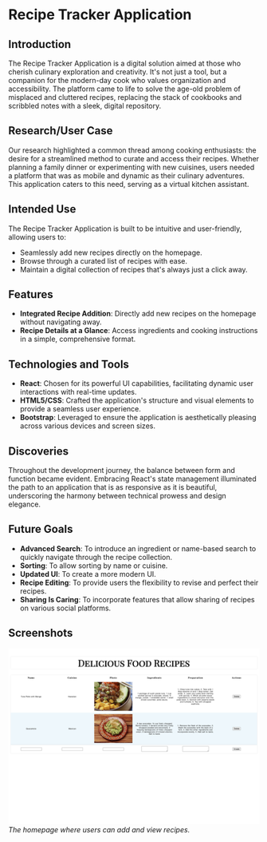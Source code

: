 # Recipe Tracker Application

## Introduction

The Recipe Tracker Application is a digital solution aimed at those who cherish culinary exploration and creativity. It's not just a tool, but a companion for the modern-day cook who values organization and accessibility. The platform came to life to solve the age-old problem of misplaced and cluttered recipes, replacing the stack of cookbooks and scribbled notes with a sleek, digital repository.

## Research/User Case

Our research highlighted a common thread among cooking enthusiasts: the desire for a streamlined method to curate and access their recipes. Whether planning a family dinner or experimenting with new cuisines, users needed a platform that was as mobile and dynamic as their culinary adventures. This application caters to this need, serving as a virtual kitchen assistant.

## Intended Use

The Recipe Tracker Application is built to be intuitive and user-friendly, allowing users to:

- Seamlessly add new recipes directly on the homepage.
- Browse through a curated list of recipes with ease.
- Maintain a digital collection of recipes that's always just a click away.

## Features

- **Integrated Recipe Addition**: Directly add new recipes on the homepage without navigating away.
- **Recipe Details at a Glance**: Access ingredients and cooking instructions in a simple, comprehensive format.

## Technologies and Tools

- **React**: Chosen for its powerful UI capabilities, facilitating dynamic user interactions with real-time updates.
- **HTML5/CSS**: Crafted the application's structure and visual elements to provide a seamless user experience.
- **Bootstrap**: Leveraged to ensure the application is aesthetically pleasing across various devices and screen sizes.

## Discoveries

Throughout the development journey, the balance between form and function became evident. Embracing React's state management illuminated the path to an application that is as responsive as it is beautiful, underscoring the harmony between technical prowess and design elegance.

## Future Goals

- **Advanced Search**: To introduce an ingredient or name-based search to quickly navigate through the recipe collection.
- **Sorting**: To allow sorting by name or cuisine.
- **Updated UI**: To create a more modern UI.
- **Recipe Editing**: To provide users the flexibility to revise and perfect their recipes.
- **Sharing Is Caring**: To incorporate features that allow sharing of recipes on various social platforms.

## Screenshots

![Home Page](/images/recipe-app.png)
_The homepage where users can add and view recipes._
